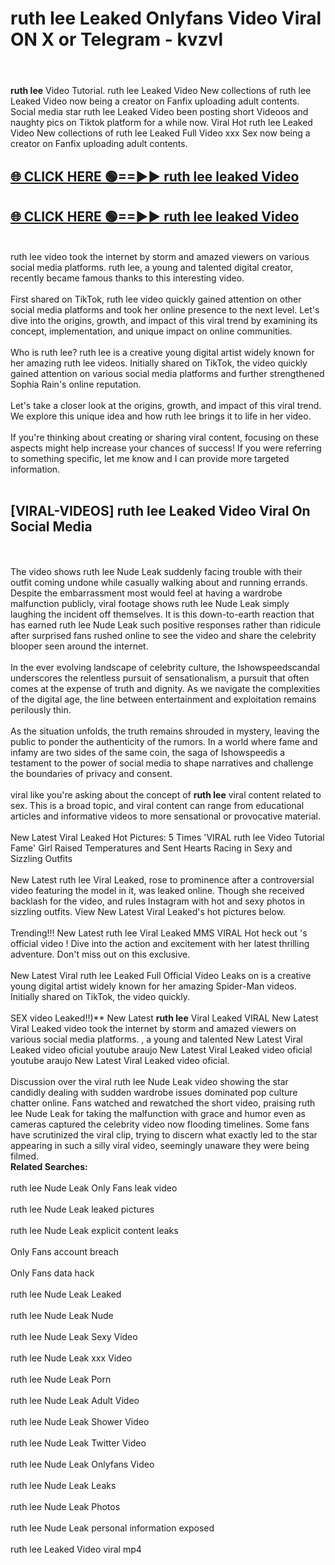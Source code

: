 <h1> ruth lee Leaked Onlyfans Video Viral ON X or Telegram - kvzvl </h1>

# 
<br>
<strong>ruth lee</strong> Video Tutorial. ruth lee Leaked Video New collections of  ruth lee Leaked Video now being a creator on Fanfix uploading adult contents. Social media star ruth lee Leaked Video been posting short Videoos and naughty pics on Tiktok platform for a while now. Viral Hot ruth lee Leaked Video New collections of ruth lee Leaked Full Video xxx Sex now being a creator on Fanfix uploading adult contents.
<br>

## [🌐 CLICK HERE 🟢==►► ruth lee leaked Video ](https://onlyclips.site?title=ruth_lee&ref=git)


## [🌐 CLICK HERE 🟢==►► ruth lee leaked Video ](https://onlyclips.site?title=ruth_lee&ref=git)

<br>
ruth lee video took the internet by storm and amazed viewers on various social media platforms. ruth lee, a young and talented digital creator, recently became famous thanks to this interesting video.
<br><br>
First shared on TikTok, ruth lee video quickly gained attention on other social media platforms and took her online presence to the next level. Let's dive into the origins, growth, and impact of this viral trend by examining its concept, implementation, and unique impact on online communities.
<br><br>
Who is ruth lee? ruth lee is a creative young digital artist widely known for her amazing ruth lee videos. Initially shared on TikTok, the video quickly gained attention on various social media platforms and further strengthened Sophia Rain's online reputation.
<br><br>
Let's take a closer look at the origins, growth, and impact of this viral trend. We explore this unique idea and how ruth lee brings it to life in her video.
<br><br>
If you're thinking about creating or sharing viral content, focusing on these aspects might help increase your chances of success! If you were referring to something specific, let me know and I can provide more targeted information.
<br><br>
<h2>[VIRAL-VIDEOS] ruth lee Leaked Video Viral On Social Media</h2>
<br><br>
The video shows ruth lee Nude Leak suddenly facing trouble with their outfit coming undone while casually walking about and running errands. Despite the embarrassment most would feel at having a wardrobe malfunction publicly, viral footage shows ruth lee Nude Leak simply laughing the incident off themselves. It is this down-to-earth reaction that has earned ruth lee Nude Leak such positive responses rather than ridicule after surprised fans rushed online to see the video and share the celebrity blooper seen around the internet.
<br><br>
In the ever evolving landscape of celebrity culture, the Ishowspeedscandal underscores the relentless pursuit of sensationalism, a pursuit that often comes at the expense of truth and dignity. As we navigate the complexities of the digital age, the line between entertainment and exploitation remains perilously thin.
<br><br>
As the situation unfolds, the truth remains shrouded in mystery, leaving the public to ponder the authenticity of the rumors. In a world where fame and infamy are two sides of the same coin, the saga of Ishowspeedis a testament to the power of social media to shape narratives and challenge the boundaries of privacy and consent.
<br><br>
viral like you're asking about the concept of <strong>ruth lee</strong> viral content related to sex. This is a broad topic, and viral content can range from educational articles and informative videos to more sensational or provocative material.
<br><br>
New Latest Viral Leaked Hot Pictures: 5 Times 'VIRAL ruth lee Video Tutorial Fame' Girl Raised Temperatures and Sent Hearts Racing in Sexy and Sizzling Outfits
<br><br>
New Latest ruth lee Viral Leaked, rose to prominence after a controversial video featuring the model in it, was leaked online. Though she received backlash for the video, and rules Instagram with hot and sexy photos in sizzling outfits. View New Latest Viral Leaked's hot pictures below.
<br><br>
Trending!!! New Latest ruth lee Viral Leaked MMS VIRAL Hot heck out 's official video ! Dive into the action and excitement with her latest thrilling adventure. Don't miss out on this exclusive.
<br><br>
New Latest Viral ruth lee Leaked Full Official Video Leaks on  is a creative young digital artist widely known for her amazing Spider-Man videos. Initially shared on TikTok, the video quickly.
<br><br>
SEX video Leaked!!)** New Latest <strong>ruth lee</strong> Viral Leaked VIRAL New Latest Viral Leaked video took the internet by storm and amazed viewers on various social media platforms. , a young and talented New Latest Viral Leaked video oficial youtube araujo New Latest Viral Leaked video oficial youtube araujo New Latest Viral Leaked video oficial.
<br><br>
Discussion over the viral ruth lee Nude Leak video showing the star candidly dealing with sudden wardrobe issues dominated pop culture chatter online. Fans watched and rewatched the short video, praising ruth lee Nude Leak for taking the malfunction with grace and humor even as cameras captured the celebrity video now flooding timelines. Some fans have scrutinized the viral clip, trying to discern what exactly led to the star appearing in such a silly viral video, seemingly unaware they were being filmed.
<br>
<strong>Related Searches:</strong>
<br><br>
ruth lee Nude Leak Only Fans leak video
<br><br>
ruth lee Nude Leak leaked pictures
<br><br>
ruth lee Nude Leak explicit content leaks
<br><br>
Only Fans account breach
<br><br>
Only Fans data hack
<br><br>
ruth lee Nude Leak Leaked
<br><br>
ruth lee Nude Leak Nude
<br><br>
ruth lee Nude Leak Sexy Video
<br><br>
ruth lee Nude Leak xxx Video
<br><br>
ruth lee Nude Leak Porn
<br><br>
ruth lee Nude Leak Adult Video
<br><br>
ruth lee Nude Leak Shower Video
<br><br>
ruth lee Nude Leak Twitter Video
<br><br>
ruth lee Nude Leak Onlyfans Video
<br><br>
ruth lee Nude Leak Leaks
<br><br>
ruth lee Nude Leak Photos
<br><br>
ruth lee Nude Leak personal information exposed
<br><br>
ruth lee Leaked Video viral mp4